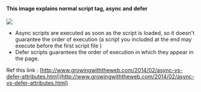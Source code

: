 #### This image explains normal script tag, async and defer

![](https://i.stack.imgur.com/wfL82.png)

- Async scripts are executed as soon as the script is loaded, so it doesn't guarantee the order of execution (a script you included at the end may execute before the first script file )
- Defer scripts guarantees the order of execution in which they appear in the page.

Ref this link : [http://www.growingwiththeweb.com/2014/02/async-vs-defer-attributes.html](http://www.growingwiththeweb.com/2014/02/async-vs-defer-attributes.html)
